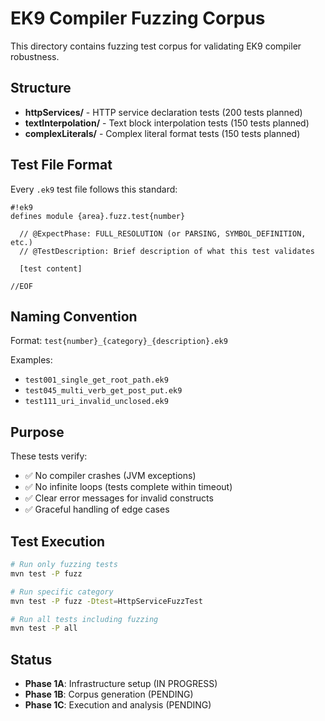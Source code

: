 # EK9 Compiler Fuzzing Corpus

This directory contains fuzzing test corpus for validating EK9 compiler robustness.

## Structure

- **httpServices/** - HTTP service declaration tests (200 tests planned)
- **textInterpolation/** - Text block interpolation tests (150 tests planned)
- **complexLiterals/** - Complex literal format tests (150 tests planned)

## Test File Format

Every `.ek9` test file follows this standard:

```ek9
#!ek9
defines module {area}.fuzz.test{number}

  // @ExpectPhase: FULL_RESOLUTION (or PARSING, SYMBOL_DEFINITION, etc.)
  // @TestDescription: Brief description of what this test validates

  [test content]

//EOF
```

## Naming Convention

Format: `test{number}_{category}_{description}.ek9`

Examples:
- `test001_single_get_root_path.ek9`
- `test045_multi_verb_get_post_put.ek9`
- `test111_uri_invalid_unclosed.ek9`

## Purpose

These tests verify:
- ✅ No compiler crashes (JVM exceptions)
- ✅ No infinite loops (tests complete within timeout)
- ✅ Clear error messages for invalid constructs
- ✅ Graceful handling of edge cases

## Test Execution

```bash
# Run only fuzzing tests
mvn test -P fuzz

# Run specific category
mvn test -P fuzz -Dtest=HttpServiceFuzzTest

# Run all tests including fuzzing
mvn test -P all
```

## Status

- **Phase 1A**: Infrastructure setup (IN PROGRESS)
- **Phase 1B**: Corpus generation (PENDING)
- **Phase 1C**: Execution and analysis (PENDING)
